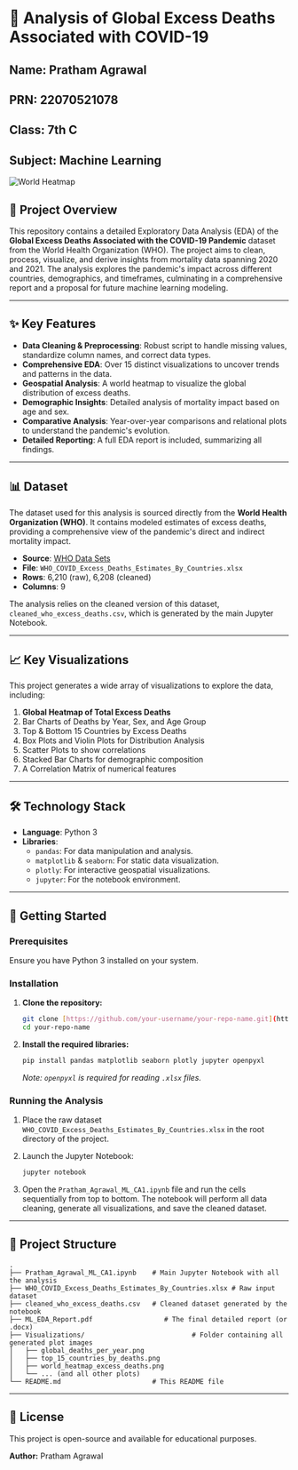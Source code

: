 # 🦠 Analysis of Global Excess Deaths Associated with COVID-19

## Name: Pratham Agrawal
## PRN: 22070521078
## Class: 7th C
## Subject: Machine Learning

![World Heatmap](Visualization/world_heatmap.png)

## 📖 Project Overview

This repository contains a detailed Exploratory Data Analysis (EDA) of the **Global Excess Deaths Associated with the COVID-19 Pandemic** dataset from the World Health Organization (WHO). The project aims to clean, process, visualize, and derive insights from mortality data spanning 2020 and 2021. The analysis explores the pandemic's impact across different countries, demographics, and timeframes, culminating in a comprehensive report and a proposal for future machine learning modeling.

---

## ✨ Key Features

- **Data Cleaning & Preprocessing**: Robust script to handle missing values, standardize column names, and correct data types.
- **Comprehensive EDA**: Over 15 distinct visualizations to uncover trends and patterns in the data.
- **Geospatial Analysis**: A world heatmap to visualize the global distribution of excess deaths.
- **Demographic Insights**: Detailed analysis of mortality impact based on age and sex.
- **Comparative Analysis**: Year-over-year comparisons and relational plots to understand the pandemic's evolution.
- **Detailed Reporting**: A full EDA report is included, summarizing all findings.

---

## 📊 Dataset

The dataset used for this analysis is sourced directly from the **World Health Organization (WHO)**. It contains modeled estimates of excess deaths, providing a comprehensive view of the pandemic's direct and indirect mortality impact.

- **Source**: [WHO Data Sets](https://www.who.int/data/sets/global-excess-deaths-associated-with-covid-19-modelled-estimates)
- **File**: `WHO_COVID_Excess_Deaths_Estimates_By_Countries.xlsx`
- **Rows**: 6,210 (raw), 6,208 (cleaned)
- **Columns**: 9

The analysis relies on the cleaned version of this dataset, `cleaned_who_excess_deaths.csv`, which is generated by the main Jupyter Notebook.

---

## 📈 Key Visualizations

This project generates a wide array of visualizations to explore the data, including:

1.  **Global Heatmap of Total Excess Deaths**
2.  Bar Charts of Deaths by Year, Sex, and Age Group
3.  Top & Bottom 15 Countries by Excess Deaths
4.  Box Plots and Violin Plots for Distribution Analysis
5.  Scatter Plots to show correlations
6.  Stacked Bar Charts for demographic composition
7.  A Correlation Matrix of numerical features

---

## 🛠️ Technology Stack

- **Language**: Python 3
- **Libraries**:
    - `pandas`: For data manipulation and analysis.
    - `matplotlib` & `seaborn`: For static data visualization.
    - `plotly`: For interactive geospatial visualizations.
    - `jupyter`: For the notebook environment.

---

## 🚀 Getting Started

### Prerequisites

Ensure you have Python 3 installed on your system.

### Installation

1.  **Clone the repository:**
    ```sh
    git clone [https://github.com/your-username/your-repo-name.git](https://github.com/your-username/your-repo-name.git)
    cd your-repo-name
    ```

2.  **Install the required libraries:**
    ```sh
    pip install pandas matplotlib seaborn plotly jupyter openpyxl
    ```
    *Note: `openpyxl` is required for reading `.xlsx` files.*

### Running the Analysis

1.  Place the raw dataset `WHO_COVID_Excess_Deaths_Estimates_By_Countries.xlsx` in the root directory of the project.

2.  Launch the Jupyter Notebook:
    ```sh
    jupyter notebook
    ```

3.  Open the `Pratham_Agrawal_ML_CA1.ipynb` file and run the cells sequentially from top to bottom. The notebook will perform all data cleaning, generate all visualizations, and save the cleaned dataset.

---

## 📁 Project Structure

```
.
├── Pratham_Agrawal_ML_CA1.ipynb    # Main Jupyter Notebook with all the analysis
├── WHO_COVID_Excess_Deaths_Estimates_By_Countries.xlsx # Raw input dataset
├── cleaned_who_excess_deaths.csv   # Cleaned dataset generated by the notebook
├── ML_EDA_Report.pdf                  # The final detailed report (or .docx)
├── Visualizations/                           # Folder containing all generated plot images
│   ├── global_deaths_per_year.png
│   ├── top_15_countries_by_deaths.png
│   ├── world_heatmap_excess_deaths.png
│   └── ... (and all other plots)
└── README.md                       # This README file
```

---

## 📄 License

This project is open-source and available for educational purposes.

**Author:** Pratham Agrawal
